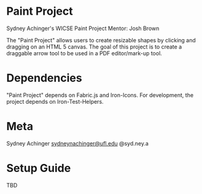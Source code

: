 ﻿# Paint Project
Sydney Achinger's WICSE Paint Project
Mentor: Josh Brown

The "Paint Project" allows users to create resizable shapes by clicking and dragging on an HTML 5 canvas. The goal of this project is to create a draggable arrow tool to be used in a PDF editor/mark-up tool. 

# Dependencies

"Paint Project" depends on Fabric.js and Iron-Icons. For development, the project depends on Iron-Test-Helpers.

# Meta

Sydney Achinger sydneynachinger@ufl.edu @syd.ney.a

# Setup Guide

TBD

